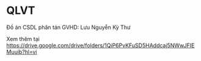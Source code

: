 # QLVT

Đồ án CSDL phân tán
GVHD: Lưu Nguyễn Kỳ Thư

Xem thêm tại https://drive.google.com/drive/folders/1QiP6PvKFuSD5HAddcaj5NWwJFIEMuuib?hl=vi
